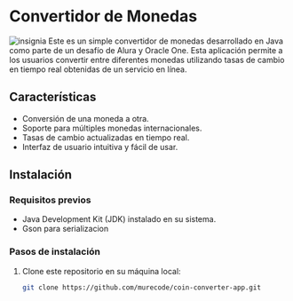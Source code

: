 # Convertidor de Monedas
![insignia](C:\Users\Usuario\Downloads\Badge-Conversor.png)
Este es un simple convertidor de monedas desarrollado en Java como parte de un desafío de Alura y Oracle One. Esta aplicación permite a los usuarios convertir entre diferentes monedas utilizando tasas de cambio en tiempo real obtenidas de un servicio en línea.

## Características

- Conversión de una moneda a otra.
- Soporte para múltiples monedas internacionales.
- Tasas de cambio actualizadas en tiempo real.
- Interfaz de usuario intuitiva y fácil de usar.

## Instalación

### Requisitos previos

- Java Development Kit (JDK) instalado en su sistema.
- Gson para serializacion

### Pasos de instalación

1. Clone este repositorio en su máquina local:

   ```bash
   git clone https://github.com/murecode/coin-converter-app.git

